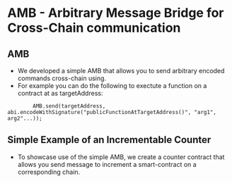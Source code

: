 # AMB - Arbitrary Message Bridge for Cross-Chain communication

## AMB
- We developed a simple AMB that allows you to send arbitrary encoded commands cross-chain using.
- For example you can do the following to exectute a function on a contract at as targetAddress:
```solidity
        AMB.send(targetAddress, abi.encodeWithSignature("publicFunctionAtTargetAddress()", "arg1", arg2"...));

```

## Simple Example of an Incrementable Counter
- To showcase use of the simple AMB, we create a counter contract that allows you send message to increment a smart-contract on a corresponding chain.